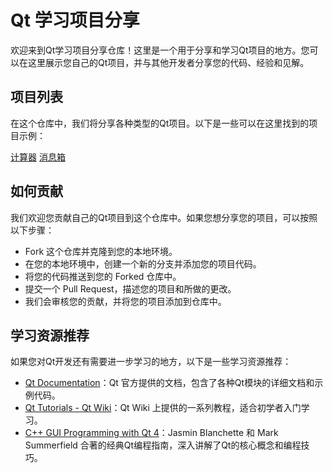 # Qt 学习项目分享
欢迎来到Qt学习项目分享仓库！这里是一个用于分享和学习Qt项目的地方。您可以在这里展示您自己的Qt项目，并与其他开发者分享您的代码、经验和见解。

## 项目列表
在这个仓库中，我们将分享各种类型的Qt项目。以下是一些可以在这里找到的项目示例：

[计算器](project/Calculator)
[消息箱](project/Dialog_Box)

## 如何贡献
我们欢迎您贡献自己的Qt项目到这个仓库中。如果您想分享您的项目，可以按照以下步骤：

* Fork 这个仓库并克隆到您的本地环境。
* 在您的本地环境中，创建一个新的分支并添加您的项目代码。
* 将您的代码推送到您的 Forked 仓库中。
* 提交一个 Pull Request，描述您的项目和所做的更改。
* 我们会审核您的贡献，并将您的项目添加到仓库中。

## 学习资源推荐
如果您对Qt开发还有需要进一步学习的地方，以下是一些学习资源推荐：

* [Qt Documentation](https://doc.qt.io/)：Qt 官方提供的文档，包含了各种Qt模块的详细文档和示例代码。
* [Qt Tutorials - Qt Wiki](https://wiki.qt.io/Category:Tutorials)：Qt Wiki 上提供的一系列教程，适合初学者入门学习。
* [C++ GUI Programming with Qt 4](https://www.qt.io/qt-resources/)：Jasmin Blanchette 和 Mark Summerfield 合著的经典Qt编程指南，深入讲解了Qt的核心概念和编程技巧。